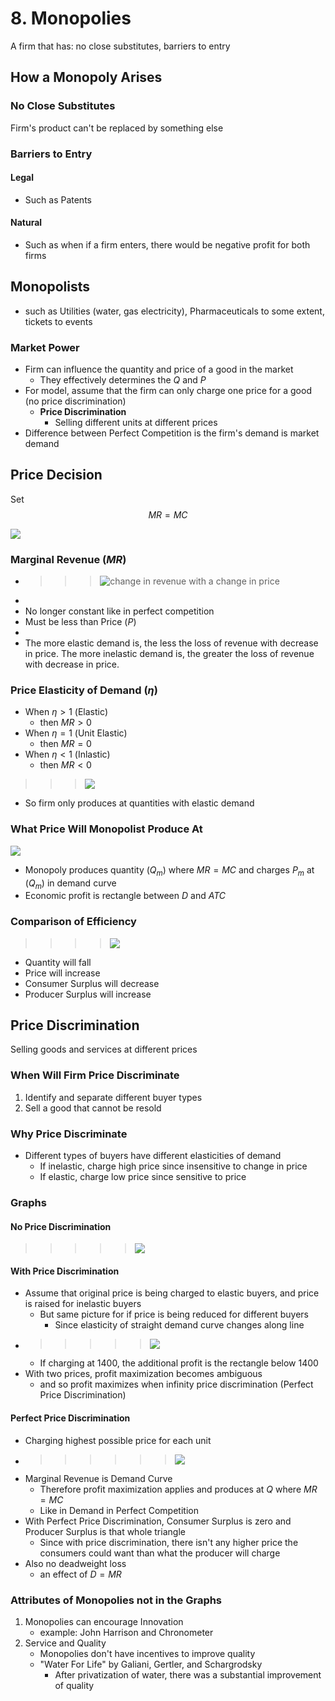 # 8. Monopolies
A firm that has: no close substitutes, barriers to entry

## How a Monopoly Arises
### No Close Substitutes
Firm's product can't be replaced by something else

### Barriers to Entry
#### Legal 
* Such as Patents

#### Natural
* Such as when if a firm enters, there would be negative profit for both firms

## Monopolists
* such as Utilities (water, gas electricity), Pharmaceuticals to some extent, tickets to events

### Market Power
* Firm can influence the quantity and price of a good in the market
	* They effectively determines the $Q$ and $P$
* For model, assume that the firm can only charge one price for a good (no price discrimination)
	* **Price Discrimination** 
		* Selling different units at different prices
* Difference between Perfect Competition is the firm's demand is market demand

## Price Decision
Set $$MR=MC$$

![](/monopolyTable.png)

### Marginal Revenue ($MR$)
* >>>![change in revenue with a change in price](/demandAndMarginalRevenue.png)
* 
* No longer constant like in perfect competition
* Must be less than Price $(P)$
*
* The more elastic demand is, the less the loss of revenue with decrease in price. The more inelastic demand is, the greater the loss of revenue with decrease in price.

### Price Elasticity of Demand ($\eta$)
* When $\eta>1$ (Elastic)
	* then $MR>0$
* When $\eta=1$ (Unit Elastic)
	* then $MR=0$
* When $\eta<1$ (Inlastic)
	* then $MR<0$

>>> ![](/priceElasticityDemandMonopoly.png)

* So firm only produces at quantities with elastic demand

### What Price Will Monopolist Produce At
![](/monopolyMarginalRevenueMarginalCostDemand.png)

* Monopoly produces quantity $(Q_m)$ where $MR=MC$ and charges $P_m$ at $(Q_m)$ in demand curve
* Economic profit is rectangle between $D$ and $ATC$

### Comparison of Efficiency
>>>> ![](/comparingPCandM.png)

* Quantity will fall
* Price will increase
* Consumer Surplus will decrease
* Producer Surplus will increase 

## Price Discrimination
Selling goods and services at different prices

### When Will Firm Price Discriminate
1. Identify and separate different buyer types
2. Sell a good that cannot be resold

### Why Price Discriminate
* Different types of buyers have different elasticities of demand
	* If inelastic, charge high price since insensitive to change in price
	* If elastic, charge low price since sensitive to price

### Graphs
#### No Price Discrimination
>>>>> ![](/noPriceDiscrimination.png)

#### With Price Discrimination
* Assume that original price is being charged to elastic buyers, and price is raised for inelastic buyers
	* But same picture for if price is being reduced for different buyers
		* Since elasticity of straight demand curve changes along line
* >>>>> ![](/priceDiscrimination.png)
	* If charging at $1400$, the additional profit is the rectangle below $1400$
* With two prices, profit maximization becomes ambiguous 
	* and so profit maximizes when infinity price discrimination (Perfect Price Discrimination)

#### Perfect Price Discrimination
* Charging highest possible price for each unit
* >>>>>> ![](/perfectPriceDiscrimination.png)
* Marginal Revenue is Demand Curve
	* Therefore profit maximization applies and produces at $Q$ where $MR=MC$
	* Like in Demand in Perfect Competition
* With Perfect Price Discrimination, Consumer Surplus is zero and Producer Surplus is that whole triangle
	* Since with price discrimination, there isn't any higher price the consumers could want than what the producer will charge
* Also no deadweight loss
	* an effect of $D=MR$

### Attributes of Monopolies not in the Graphs
1. Monopolies can encourage Innovation
	* example: John Harrison and Chronometer
2. Service and Quality
	* Monopolies don't have incentives to improve quality
	* "Water For Life" by Galiani, Gertler, and Schargrodsky
		* After privatization of water, there was a substantial improvement of quality